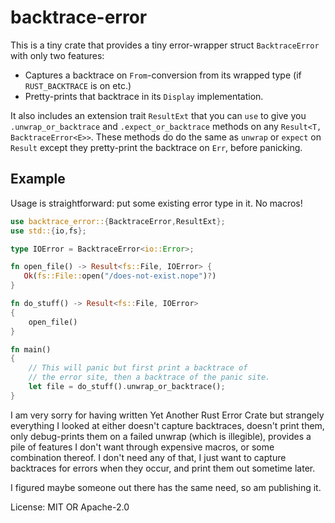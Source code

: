 # backtrace-error


This is a tiny crate that provides a tiny error-wrapper struct
`BacktraceError` with only two features:

  - Captures a backtrace on `From`-conversion from its wrapped type (if
    `RUST_BACKTRACE` is on etc.)
  - Pretty-prints that backtrace in its `Display` implementation.

It also includes an extension trait `ResultExt` that you can `use` to give
you `.unwrap_or_backtrace` and `.expect_or_backtrace` methods on any
`Result<T, BacktraceError<E>>`. These methods do do the same as `unwrap`
or `expect` on `Result` except they pretty-print the backtrace on `Err`,
before panicking.

## Example

Usage is straightforward: put some existing error type in it. No macros!

```rust
use backtrace_error::{BacktraceError,ResultExt};
use std::{io,fs};

type IOError = BacktraceError<io::Error>;

fn open_file() -> Result<fs::File, IOError> {
   Ok(fs::File::open("/does-not-exist.nope")?)
}

fn do_stuff() -> Result<fs::File, IOError>
{
    open_file()
}

fn main()
{
    // This will panic but first print a backtrace of
    // the error site, then a backtrace of the panic site.
    let file = do_stuff().unwrap_or_backtrace();
}
```

I am very sorry for having written Yet Another Rust Error Crate but
strangely everything I looked at either doesn't capture backtraces, doesn't
print them, only debug-prints them on a failed unwrap (which is illegible),
provides a pile of features I don't want through expensive macros, or some
combination thereof. I don't need any of that, I just want to capture
backtraces for errors when they occur, and print them out sometime later.

I figured maybe someone out there has the same need, so am publishing it.

License: MIT OR Apache-2.0
